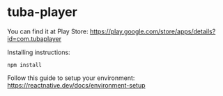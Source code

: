 # tuba-player

You can find it at Play Store: https://play.google.com/store/apps/details?id=com.tubaplayer

Installing instructions:

```
npm install
```

Follow this guide to setup your environment: https://reactnative.dev/docs/environment-setup

